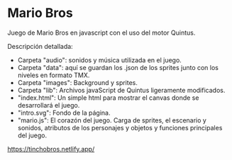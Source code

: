 # Mario Bros


Juego de Mario Bros en javascript con el uso del motor Quintus.

Descripción detallada:

- Carpeta "audio": sonidos y música utilizada en el juego.
- Carpeta "data": aquí se guardan los .json de los sprites junto con los niveles en formato TMX.
- Carpeta "images": Background y sprites.
- Carpeta "lib": Archivos javaScript de Quintus ligeramente modificados.
- "index.html": Un simple html para mostrar el canvas donde se desarrollará el juego.
- "intro.svg": Fondo de la página.
- "mario.js": El corazón del juego. Carga de sprites, el escenario y sonidos, atributos de los personajes y objetos y funciones principales del juego.

https://tinchobros.netlify.app/
